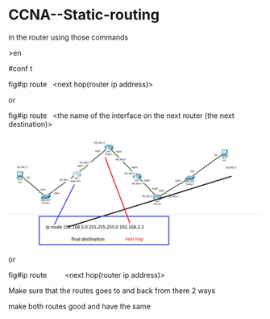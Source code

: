 # CCNA--Static-routing
in the router using those commands

\>en

\#conf t

fig#ip route <the final ip address> <final ip address subnet msk>  <next hop(router ip address)>

or

fig#ip route <the final ip address> <final ip address subnet msk>  <the name of the interface on the next router (the next destination)>

![static router](https://github.com/issawiold/CCNA--Static-routing/blob/main/Screenshot%202025-10-29%20034328.png)

or

fig#ip route  <the final ip address>  <final ip address subnet msk>   <the name of the interface on the router that coonecter to the next router>  <next hop(router ip address)>

Make sure that the routes goes to and back from there 2 ways

make both routes good and have the same
